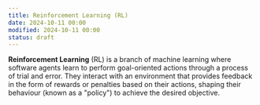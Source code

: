 ```yaml
---
title: Reinforcement Learning (RL)
date: 2024-10-11 00:00
modified: 2024-10-11 00:00
status: draft
---
```


**Reinforcement Learning** (RL) is a branch of machine learning where software agents learn to perform goal-oriented actions through a process of trial and error. They interact with an environment that provides feedback in the form of rewards or penalties based on their actions, shaping their behaviour (known as a "policy") to achieve the desired objective.